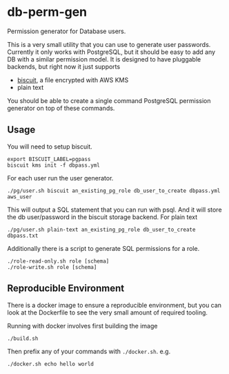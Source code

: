 # db-perm-gen

Permission generator for Database users.

This is a very small utility that you can use to generate user passwords.
Currently it only works with PostgreSQL, but it should be easy to add any DB with a similar
permission model.
It is designed to have pluggable backends, but right now it just supports
* [biscuit](https://github.com/dcoker/biscuit), a file encrypted with AWS KMS
* plain text

You should be able to create a single command PostgreSQL permission generator on top of these commands.


## Usage

You will need to setup biscuit.

    export BISCUIT_LABEL=pgpass
    biscuit kms init -f dbpass.yml

For each user run the user generator.

    ./pg/user.sh biscuit an_existing_pg_role db_user_to_create dbpass.yml aws_user

This will output a SQL statement that you can run with psql.
And it will store the db user/password in the biscuit storage backend.
For plain text

    ./pg/user.sh plain-text an_existing_pg_role db_user_to_create dbpass.txt

Additionally there is a script to generate SQL permissions for a role.

    ./role-read-only.sh role [schema]
    ./role-write.sh role [schema]


## Reproducible Environment

There is a docker image to ensure a reproducible environment, but you can look at the Dockerfile to see the very small amount of required tooling.

Running with docker involves first building the image

    ./build.sh

Then prefix any of your commands with `./docker.sh`. e.g.

    ./docker.sh echo hello world
